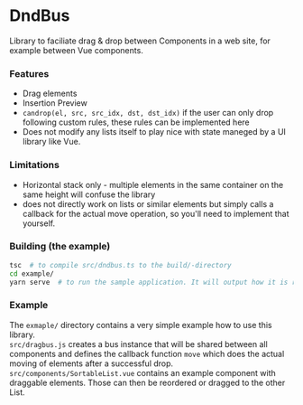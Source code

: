 # DndBus

Library to faciliate drag & drop between Components in a web site, for example between Vue components.

### Features
* Drag elements
* Insertion Preview
* `candrop(el, src, src_idx, dst, dst_idx)` if the user can only drop following custom rules, these rules can be implemented here
* Does not modify any lists itself to play nice with state maneged by a UI library like Vue.

### Limitations
* Horizontal stack only - multiple elements in the same container on the same height will confuse the library
* does not directly work on lists or similar elements but simply calls a callback for the actual move operation, so you'll need to implement that yourself.

### Building (the example)
```bash
tsc  # to compile src/dndbus.ts to the build/-directory
cd example/
yarn serve  # to run the sample application. It will output how it is reachable with your browser
```

### Example

The `exmaple/` directory contains a very simple example how to use this library. \
`src/dragbus.js` creates a bus instance that will be shared between all components and defines the callback function `move` which does the actual moving of elements after a successful drop. \
`src/components/SortableList.vue` contains an example component with draggable elements. Those can then be reordered or dragged to the other List.
